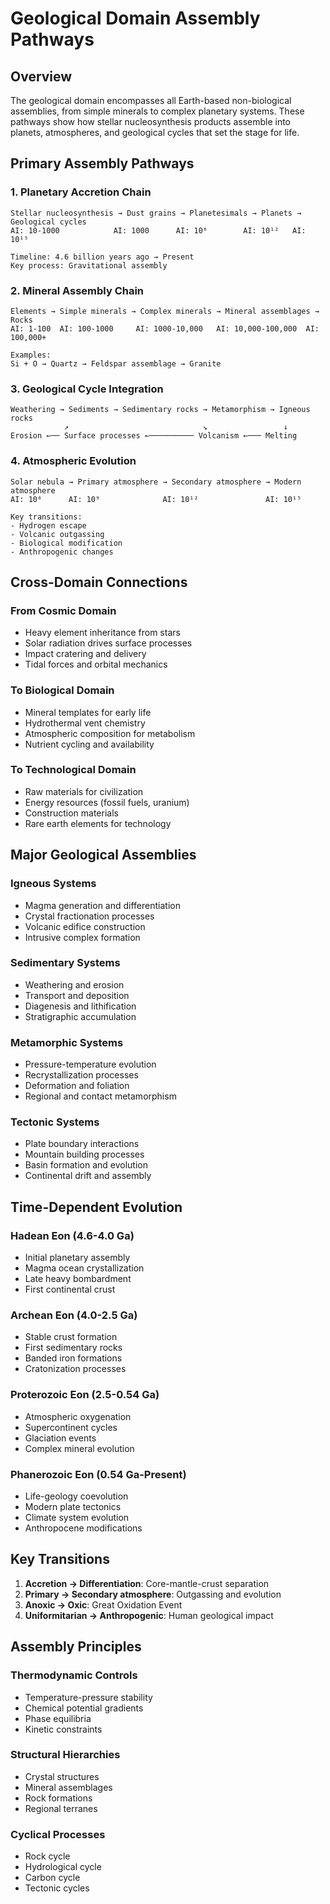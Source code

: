 # Geological Domain Assembly Pathways

## Overview

The geological domain encompasses all Earth-based non-biological assemblies, from simple minerals to complex planetary systems. These pathways show how stellar nucleosynthesis products assemble into planets, atmospheres, and geological cycles that set the stage for life.

## Primary Assembly Pathways

### 1. Planetary Accretion Chain
```
Stellar nucleosynthesis → Dust grains → Planetesimals → Planets → Geological cycles
AI: 10-1000            AI: 1000      AI: 10⁶        AI: 10¹²   AI: 10¹⁵

Timeline: 4.6 billion years ago → Present
Key process: Gravitational assembly
```

### 2. Mineral Assembly Chain
```
Elements → Simple minerals → Complex minerals → Mineral assemblages → Rocks
AI: 1-100  AI: 100-1000     AI: 1000-10,000   AI: 10,000-100,000  AI: 100,000+

Examples:
Si + O → Quartz → Feldspar assemblage → Granite
```

### 3. Geological Cycle Integration
```
Weathering → Sediments → Sedimentary rocks → Metamorphism → Igneous rocks
            ↗                              ↘                 ↓
Erosion ←── Surface processes ←────────── Volcanism ←─── Melting
```

### 4. Atmospheric Evolution
```
Solar nebula → Primary atmosphere → Secondary atmosphere → Modern atmosphere
AI: 10⁶      AI: 10⁹              AI: 10¹²               AI: 10¹⁵

Key transitions:
- Hydrogen escape
- Volcanic outgassing  
- Biological modification
- Anthropogenic changes
```

## Cross-Domain Connections

### From Cosmic Domain
- Heavy element inheritance from stars
- Solar radiation drives surface processes
- Impact cratering and delivery
- Tidal forces and orbital mechanics

### To Biological Domain
- Mineral templates for early life
- Hydrothermal vent chemistry
- Atmospheric composition for metabolism
- Nutrient cycling and availability

### To Technological Domain
- Raw materials for civilization
- Energy resources (fossil fuels, uranium)
- Construction materials
- Rare earth elements for technology

## Major Geological Assemblies

### Igneous Systems
- Magma generation and differentiation
- Crystal fractionation processes
- Volcanic edifice construction
- Intrusive complex formation

### Sedimentary Systems
- Weathering and erosion
- Transport and deposition
- Diagenesis and lithification
- Stratigraphic accumulation

### Metamorphic Systems
- Pressure-temperature evolution
- Recrystallization processes
- Deformation and foliation
- Regional and contact metamorphism

### Tectonic Systems
- Plate boundary interactions
- Mountain building processes
- Basin formation and evolution
- Continental drift and assembly

## Time-Dependent Evolution

### Hadean Eon (4.6-4.0 Ga)
- Initial planetary assembly
- Magma ocean crystallization
- Late heavy bombardment
- First continental crust

### Archean Eon (4.0-2.5 Ga)  
- Stable crust formation
- First sedimentary rocks
- Banded iron formations
- Cratonization processes

### Proterozoic Eon (2.5-0.54 Ga)
- Atmospheric oxygenation
- Supercontinent cycles
- Glaciation events
- Complex mineral evolution

### Phanerozoic Eon (0.54 Ga-Present)
- Life-geology coevolution
- Modern plate tectonics
- Climate system evolution
- Anthropocene modifications

## Key Transitions

1. **Accretion → Differentiation**: Core-mantle-crust separation
2. **Primary → Secondary atmosphere**: Outgassing and evolution
3. **Anoxic → Oxic**: Great Oxidation Event
4. **Uniformitarian → Anthropogenic**: Human geological impact

## Assembly Principles

### Thermodynamic Controls
- Temperature-pressure stability
- Chemical potential gradients
- Phase equilibria
- Kinetic constraints

### Structural Hierarchies
- Crystal structures
- Mineral assemblages  
- Rock formations
- Regional terranes

### Cyclical Processes
- Rock cycle
- Hydrological cycle
- Carbon cycle
- Tectonic cycles